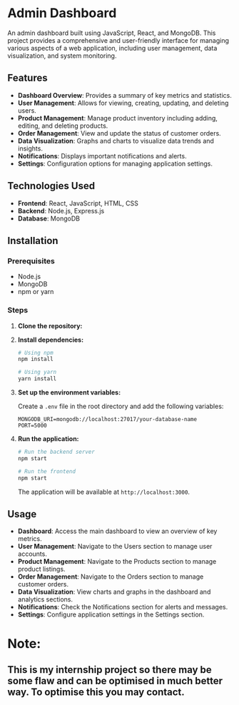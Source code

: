 # Admin Dashboard

An admin dashboard built using JavaScript, React, and MongoDB. This project provides a comprehensive and user-friendly interface for managing various aspects of a web application, including user management, data visualization, and system monitoring.

## Features

- **Dashboard Overview**: Provides a summary of key metrics and statistics.
- **User Management**: Allows for viewing, creating, updating, and deleting users.
- **Product Management**: Manage product inventory including adding, editing, and deleting products.
- **Order Management**: View and update the status of customer orders.
- **Data Visualization**: Graphs and charts to visualize data trends and insights.
- **Notifications**: Displays important notifications and alerts.
- **Settings**: Configuration options for managing application settings.

## Technologies Used

- **Frontend**: React, JavaScript, HTML, CSS
- **Backend**: Node.js, Express.js
- **Database**: MongoDB

## Installation

### Prerequisites

- Node.js
- MongoDB 
- npm or yarn

### Steps

1. **Clone the repository:**
2. **Install dependencies:**

    ```bash
    # Using npm
    npm install

    # Using yarn
    yarn install
    ```

3. **Set up the environment variables:**

    Create a `.env` file in the root directory and add the following variables:

    ```env
    MONGODB_URI=mongodb://localhost:27017/your-database-name
    PORT=5000
    ```

4. **Run the application:**

    ```bash
    # Run the backend server
    npm start

    # Run the frontend
    npm start
    ```

    The application will be available at `http://localhost:3000`.


## Usage

- **Dashboard**: Access the main dashboard to view an overview of key metrics.
- **User Management**: Navigate to the Users section to manage user accounts.
- **Product Management**: Navigate to the Products section to manage product listings.
- **Order Management**: Navigate to the Orders section to manage customer orders.
- **Data Visualization**: View charts and graphs in the dashboard and analytics sections.
- **Notifications**: Check the Notifications section for alerts and messages.
- **Settings**: Configure application settings in the Settings section.

# Note:
## This is my internship project so there may be some flaw and can be optimised in much better way. To optimise this you may contact.
